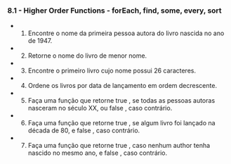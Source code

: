 ### 8.1 - Higher Order Functions - forEach, find, some, every, sort

- 1) Encontre o nome da primeira pessoa autora do livro nascida no ano de 1947.

- 2) Retorne o nome do livro de menor nome.

- 3) Encontre o primeiro livro cujo nome possui 26 caracteres.

- 4) Ordene os livros por data de lançamento em ordem decrescente.

- 5) Faça uma função que retorne true , se todas as pessoas autoras nasceram no século XX, ou false , caso contrário.

- 6) Faça uma função que retorne true , se algum livro foi lançado na década de 80, e false , caso contrário.

- 7) Faça uma função que retorne true , caso nenhum author tenha nascido no mesmo ano, e false , caso contrário.